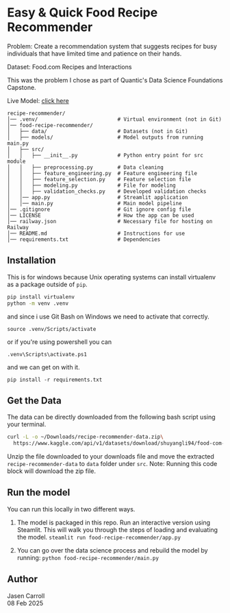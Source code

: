 # Easy & Quick Food Recipe Recommender

Problem: Create a recommendation system that suggests recipes for busy individuals that have
limited time and patience on their hands.

Dataset: Food.com Recipes and Interactions

This was the problem I chose as part of Quantic's Data Science Foundations Capstone.

Live Model: [click here](https://food-recipe-recommender.streamlit.app/)

```text
recipe-recommender/
│── .venv/                          # Virtual environment (not in Git)
│── food-recipe-recommender/
│   ├── data/                       # Datasets (not in Git)
│   ├── models/                     # Model outputs from running main.py
│   ├── src/
│   │   ├── __init__.py             # Python entry point for src module
│   │   ├── preprocessing.py        # Data cleaning
│   │   ├── feature_engineering.py  # Feature engineering file
│   │   ├── feature_selection.py    # Feature selection file
│   │   ├── modeling.py             # File for modeling
│   │   ├── validation_checks.py    # Developed validation checks
│   │── app.py                      # Streamlit application
│   │── main.py                     # Main model pipeline
│── .gitignore                      # Git ignore config file
│── LICENSE                         # How the app can be used
│── railway.json                    # Necessary file for hosting on Railway
│── README.md                       # Instructions for use
│── requirements.txt                # Dependencies
```

## Installation

This is for windows because Unix operating systems can install virtualenv as a package outside of `pip`.

```bash
pip install virtualenv
python -m venv .venv
```

and since i use Git Bash on Windows we need to activate that correctly.

`source .venv/Scripts/activate`

or if you're using powershell you can

`.venv\Scripts\activate.ps1`

and we can get on with it.

`pip install -r requirements.txt`

## Get the Data

The data can be directly downloaded from the following bash script using your terminal.

```bash
curl -L -o ~/Downloads/recipe-recommender-data.zip\
  https://www.kaggle.com/api/v1/datasets/download/shuyangli94/food-com-recipes-and-user-interactions
```

Unzip the file downloaded to your downloads file and move the extracted `recipe-recommender-data` to `data` folder under `src`. Note: Running this code block will download the zip file.

## Run the model

You can run this locally in two different ways.

1. The model is packaged in this repo. Run an interactive version using Steamlit. This will walk you through the steps of loading and
evaluating the model.
`steamlit run food-recipe-recommender/app.py`

2. You can go over the data science process and rebuild the model by running:
`python food-recipe-recommender/main.py`

## Author

Jasen Carroll \
08 Feb 2025
